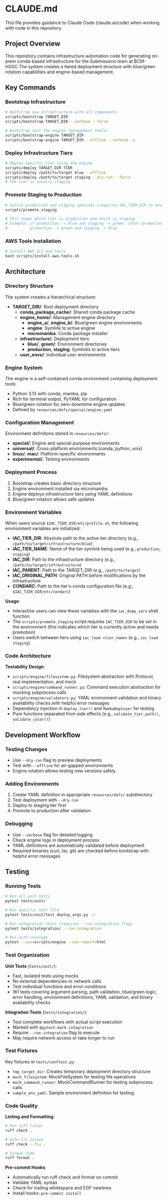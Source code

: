 # CLAUDE.md

This file provides guidance to Claude Code (claude.ai/code) when working with code in this repository.

## Project Overview

This repository contains infrastructure automation code for generating on-prem conda-based infrastructure for the Submissions team at BCM-HGSC.The system creates a tiered deployment structure with blue/green rotation capabilities and engine-based management.

## Key Commands

### Bootstrap Infrastructure
```bash
# Bootstrap new infrastructure with all components
scripts/bootstrap TARGET_DIR
scripts/bootstrap TARGET_DIR --verbose --force

# Bootstrap just the engine (management tools)
scripts/bootstrap-engine TARGET_DIR
scripts/bootstrap-engine TARGET_DIR --offline --verbose -y
```

### Deploy Infrastructure Tiers
```bash
# Deploy specific tier using the engine
scripts/deploy TARGET_DIR TIER
scripts/deploy /path/to/target blue --offline
scripts/deploy /path/to/target staging --dry-run --force
# the tier is usually staging
```

### Promote Staging to Production
```bash
# Switch production and staging symlinks (requires IAC_TIER_DIR in environment)
scripts/promote_staging

# This swaps which tier is production and which is staging
# Example: if production -> blue and staging -> green, after promotion:
#          production -> green and staging -> blue
```

### AWS Tools Installation
```bash
# Install AWS CLI and tools
bash scripts/install-aws-tools.sh
```

## Architecture

### Directory Structure
The system creates a hierarchical structure:
- **TARGET_DIR/**: Root deployment directory
  - **conda_package_cache/**: Shared conda package cache
  - **engine_home/**: Management engine directory
    - **engine_a/**, **engine_b/**: Blue/green engine environments
    - **engine**: Symlink to active engine
    - **micromamba**: Conda package installer
  - **infrastructure/**: Deployment tiers
    - **blue/**, **green/**: Environment directories
    - **production**, **staging**: Symlinks to active tiers
  - **user_envs/**: Individual user environments

### Engine System
The engine is a self-contained conda environment containing deployment tools:
- Python 3.13 with conda, mamba, pip
- Rich for terminal output, PyYAML for configuration
- Blue/green rotation for zero-downtime engine updates
- Defined by `resources/defs/special/engine.yaml`

### Configuration Management
Environment definitions stored in `resources/defs/`:
- **special/**: Engine and special-purpose environments
- **universal/**: Cross-platform environments (conda, python, unix)
- **linux/**, **mac/**: Platform-specific environments
- **experimental/**: Testing environments

### Deployment Process
1. Bootstrap creates basic directory structure
2. Engine environment installed via micromamba
3. Engine deploys infrastructure tiers using YAML definitions
4. Blue/green rotation allows safe updates

### Environment Variables

When users source `$IAC_TIER_DIR/etc/profile.sh`, the following environment variables are initialized:

- **IAC_TIER_DIR**: Absolute path to the active tier directory (e.g., `/path/to/target/infrastructure/blue`)
- **IAC_TIER_NAME**: Name of the tier symlink being used (e.g., `production`, `staging`)
- **IAC_DIR**: Path to the infrastructure directory (e.g., `/path/to/target/infrastructure`)
- **IAC_PARENT**: Path to the TARGET_DIR (e.g., `/path/to/target`)
- **IAC_ORIGINAL_PATH**: Original PATH before modifications by the infrastructure
- **CONDARC**: Path to the tier's conda configuration file (e.g., `$IAC_TIER_DIR/etc/condarc`)

**Usage**:
- Interactive users can view these variables with the `iac_dump_vars` shell function
- The `scripts/promote_staging` script requires `IAC_TIER_DIR` to be set in the environment (this indicates which tier is currently active and needs promotion)
- Users switch between tiers using `iac_load <tier_name>` (e.g., `iac_load staging`)

### Code Architecture

**Testability Design**:
- `scripts/engine/filesystem.py`: Filesystem abstraction with Protocol, real implementation, and mock
- `scripts/engine/command_runner.py`: Command execution abstraction for mocking subprocess calls
- `scripts/engine/validators.py`: YAML environment validation and binary availability checks with helpful error messages
- Dependency injection in `deploy_tier()` and `MambaDeployer` for testing
- Pure functions separated from side effects (e.g., `validate_tier_path()`, `validate_color()`)

## Development Workflow

### Testing Changes
- Use `--dry-run` flag to preview deployments
- Test with `--offline` for air-gapped environments
- Engine rotation allows testing new versions safely

### Adding Environments
1. Create YAML definition in appropriate `resources/defs/` subdirectory
2. Test deployment with `--dry-run`
3. Deploy to staging tier first
4. Promote to production after validation

### Debugging
- Use `--verbose` flag for detailed logging
- Check engine logs in deployment process
- YAML definitions are automatically validated before deployment
- Required binaries (curl, tar, git) are checked before bootstrap with helpful error messages

## Testing

### Running Tests

```bash
# Run all unit tests
pytest tests/unit/

# Run specific test file
pytest tests/unit/test_deploy_args.py -v

# Run integration tests (requires --run-integration flag)
pytest tests/integration/ --run-integration

# Run with coverage
pytest --cov=scripts/engine --cov-report=html
```

### Test Organization

**Unit Tests** (`tests/unit/`):
- Fast, isolated tests using mocks
- No external dependencies or network calls
- Test individual functions and error conditions
- 161 tests covering argument parsing, path validation, blue/green logic, error handling, environment definitions, YAML validation, and binary availability checks

**Integration Tests** (`tests/integration/`):
- Test complete workflows with actual script execution
- Marked with `@pytest.mark.integration`
- Require `--run-integration` flag to execute
- May require network access or take longer to run

### Test Fixtures

Key fixtures in `tests/conftest.py`:
- `tmp_target_dir`: Creates temporary deployment directory structure
- `mock_filesystem`: MockFileSystem for testing file operations
- `mock_command_runner`: MockCommandRunner for testing subprocess calls
- `sample_env_yaml`: Sample environment definition for testing

### Code Quality

**Linting and Formatting**:
```bash
# Run ruff linter
ruff check .

# Auto-fix issues
ruff check --fix .

# Format code
ruff format .
```

**Pre-commit Hooks**:
- Automatically run ruff check and format on commit
- Validate YAML syntax
- Check for trailing whitespace and EOF newlines
- Install hooks: `pre-commit install`
